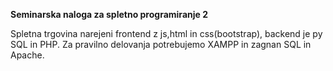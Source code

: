 **Seminarska naloga za spletno programiranje 2**

Spletna trgovina narejeni frontend z js,html in css(bootstrap), backend je py SQL in PHP. 
Za pravilno delovanja potrebujemo XAMPP in zagnan SQL in Apache. 
